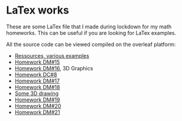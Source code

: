 # LaTex works

These are some LaTex file that I made during lockdown for my math homeworks. This can be useful if you are looking for LaTex examples.

All the source code can be viewed compiled on the overleaf platform:

- [Ressources, various examples](https://www.overleaf.com/read/vxffjbrhmhsg)
- [Homework DM#15](https://www.overleaf.com/read/mvxzdcdgtggq)
- [Homework DM#16](https://www.overleaf.com/read/cwmdtdmgzzmm), 3D Graphics
- [Homework DC#8](https://www.overleaf.com/read/wdqywxtrszqt)
- [Homework DM#17](https://www.overleaf.com/read/xbfxmkbbfwxd)
- [Homework DM#18](https://www.overleaf.com/read/mngqxptvwwyj)
- [Some 3D drawing](https://www.overleaf.com/read/grgfvkshdpxn)
- [Homework DM#19](https://www.overleaf.com/read/wwjqnysxvtvw)
- [Homework DM#20](https://www.overleaf.com/read/kmfbptpjzzkd)
- [Homework DM#21](https://www.overleaf.com/read/qnxfvfdmsbbw)
